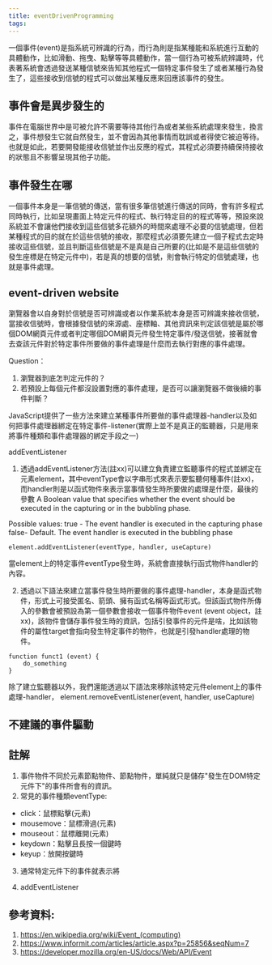 ```yaml
---
title: eventDrivenProgramming
tags:
---
```





一個事件(event)是指系統可辨識的行為，而行為則是指某種能和系統進行互動的具體動作，比如滑動、拖曳、點擊等等具體動作，當一個行為可被系統辨識時，代表著系統會透過發送某種信號來告知其他程式一個特定事件發生了或者某種行為發生了，這些接收到信號的程式可以做出某種反應來回應該事件的發生。


## 事件會是異步發生的
事件在電腦世界中是可被允許不需要等待其他行為或者某些系統處理來發生，換言之，事件想發生它就自然發生，並不會因為其他事情而耽誤或者得使它被迫等待。也就是如此，若要開發能接收信號並作出反應的程式，其程式必須要持續保持接收的狀態且不影響呈現其他子功能。


## 事件發生在哪

一個事件本身是一筆信號的傳送，當有很多筆信號進行傳送的同時，會有許多程式同時執行，比如呈現畫面上特定元件的程式、執行特定目的的程式等等，預設來說系統並不會讓他們接收到這些信號多花額外的時間來處理不必要的信號處理，但若某種程式的目的就在於這些信號的接收，那麼程式必須要先建立一個子程式去定時接收這些信號，並且判斷這些信號是不是真是自己所要的(比如是不是這些信號的發生座標是在特定元件中)，若是真的想要的信號，則會執行特定的信號處理，也就是事件處理。

## event-driven website

瀏覽器會以自身對於信號是否可辨識或者以作業系統本身是否可辨識來接收信號，當接收信號時，會根據發信號的來源處、座標軸、其他資訊來判定該信號是屬於哪個DOM網頁元件或者判定哪個DOM網頁元件發生特定事件/發送信號，接著就會去查該元件對於特定事件所要做的事件處理是什麼而去執行對應的事件處理。


Question：
1. 瀏覽器到底怎判定元件的？
2. 若預設上每個元件都沒設置對應的事件處理，是否可以讓瀏覽器不做後續的事件判斷？


JavaScript提供了一些方法來建立某種事件所要做的事件處理器-handler以及如何把事件處理器綁定在特定事件-listener(實際上並不是真正的監聽器，只是用來將事件種類和事件處理器的綁定手段之一)




addEventListener


1. 透過addEventListener方法(註xx)可以建立負責建立監聽事件的程式並綁定在元素element，其中eventType會以字串形式來表示要監聽何種事件(註xx)，而handler則是以函式物件來表示當事情發生時所要做的處理是什麼，最後的參數
A Boolean value that specifies whether the event should be executed in the capturing or in the bubbling phase. 

Possible values:
true - The event handler is executed in the capturing phase
false- Default. The event handler is executed in the bubbling phase


```
element.addEventListener(eventType, handler, useCapture)
```

當element上的特定事件eventType發生時，系統會直接執行函式物件handler的內容。


2. 透過以下語法來建立當事件發生時所要做的事件處理-handler，本身是函式物件，形式上可接受匿名、箭頭、擁有函式名稱等函式形式。但該函式物件所傳入的參數會被預設為第一個參數會接收一個事件物件event (event object，註xx)，該物件會儲存事件發生時的資訊，包括引發事件的元件是啥，比如該物件的屬性target會指向發生特定事件的物件，也就是引發handler處理的物件。

```
function funct1 (event) {
	do_something
}
```





除了建立監聽器以外，我們還能透過以下語法來移除該特定元件element上的事件處理-handler，
element.removeEventListener(event, handler, useCapture)

## 不建議的事件驅動






## 註解

1. 事件物件不同於元素節點物件、節點物件，單純就只是儲存"發生在DOM特定元件下"的事件所會有的資訊。
2. 常見的事件種類eventType:
- click：鼠標點擊(元素)
- mousemove：鼠標滑過(元素)
- mouseout：鼠標離開(元素)
- keydown：點擊且長按一個鍵時
- keyup：放開按鍵時

3. 通常特定元件下的事件就表示將

4. addEventListener


## 參考資料:

1. https://en.wikipedia.org/wiki/Event_(computing)
2. https://www.informit.com/articles/article.aspx?p=25856&seqNum=7
3. https://developer.mozilla.org/en-US/docs/Web/API/Event
